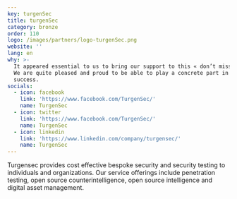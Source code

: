 ```yaml
---
key: turgenSec
title: turgenSec
category: bronze
order: 110
logo: /images/partners/logo-turgenSec.png
website: ''
lang: en
why: >-
  It appeared essential to us to bring our support to this « don’t miss » event.
  We are quite pleased and proud to be able to play a concrete part in its
  success.  
socials:
  - icon: facebook
    link: 'https://www.facebook.com/TurgenSec/'
    name: TurgenSec
  - icon: twitter
    link: 'https://www.facebook.com/TurgenSec/'
    name: TurgenSec
  - icon: linkedin
    link: 'https://www.linkedin.com/company/turgensec/'
    name: TurgenSec    
---
```

Turgensec provides cost effective bespoke security and security testing to individuals and organizations. Our service offerings include penetration testing, open source counterintelligence, open source intelligence and digital asset management.
